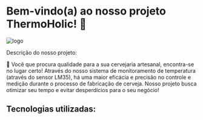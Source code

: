 # Bem-vindo(a) ao nosso projeto ThermoHolic! :beers:
![logo](https://user-images.githubusercontent.com/126488672/233241150-e6adf4b9-6f08-4ea0-b082-e551a9516916.jpg)

Descrição do nosso projeto:

:beer: Você que procura qualidade para a sua cervejaria artesanal, encontra-se no lugar certo!
Através do nosso sistema de monitoramento de temperatura (através do sensor LM35), há uma maior eficácia e precisão no controle e medição durante o processo de fabricação de cerveja.
Nosso projeto busca otimizar seu tempo e evitar desperdícios para o seu negócio!

## Tecnologias utilizadas:

